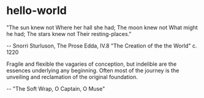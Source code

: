 # hello-world

"The sun knew not
Where her hall she had;
The moon knew not
What might he had;
The stars knew not
Their resting-places."

-- Snorri Sturluson, The Prose Edda, IV.8 "The Creation of the the World" c. 1220

Fragile and flexible the vagaries of conception, but indelible are the essences underlying any beginning. Often most of the journey is the unveiling and reclamation of the original foundation. 

-- "The Soft Wrap, O Captain, O Muse"
